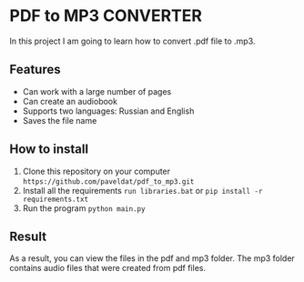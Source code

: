 # PDF to MP3 CONVERTER
In this project I am going to learn how to convert .pdf file to .mp3. 

## Features
* Can work with a large number of pages
* Can create an audiobook
* Supports two languages: Russian and English
* Saves the file name

## How to install
1. Clone this repository on your computer
`https://github.com/paveldat/pdf_to_mp3.git`
2. Install all the requirements
`run libraries.bat` or
`pip install -r requirements.txt`
3. Run the program
`python main.py`


## Result
As a result, you can view the files in the pdf and mp3 folder. 
The mp3 folder contains audio files that were created from pdf files.
